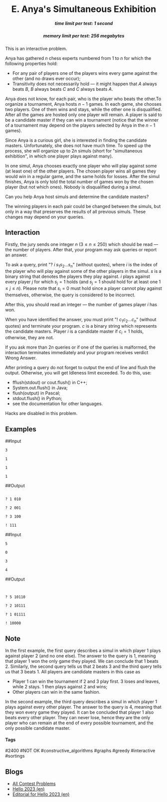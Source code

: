 <h1 style='text-align: center;'> E. Anya's Simultaneous Exhibition</h1>

<h5 style='text-align: center;'>time limit per test: 1 second</h5>
<h5 style='text-align: center;'>memory limit per test: 256 megabytes</h5>

This is an interactive problem.

Anya has gathered $n$ chess experts numbered from $1$ to $n$ for which the following properties hold:

* For any pair of players one of the players wins every game against the other (and no draws ever occur);
* Transitivity does not necessarily hold — it might happen that $A$ always beats $B$, $B$ always beats $C$ and $C$ always beats $A$.

 Anya does not know, for each pair, who is the player who beats the other.To organize a tournament, Anya hosts $n-1$ games. In each game, she chooses two players. One of them wins and stays, while the other one is disqualified. After all the games are hosted only one player will remain. A player is said to be a candidate master if they can win a tournament (notice that the winner of a tournament may depend on the players selected by Anya in the $n-1$ games).

Since Anya is a curious girl, she is interested in finding the candidate masters. Unfortunately, she does not have much time. To speed up the process, she will organize up to $2n$ simuls (short for "simultaneous exhibition", in which one player plays against many).

In one simul, Anya chooses exactly one player who will play against some (at least one) of the other players. The chosen player wins all games they would win in a regular game, and the same holds for losses. After the simul finishes, Anya is only told the total number of games won by the chosen player (but not which ones). Nobody is disqualified during a simul.

Can you help Anya host simuls and determine the candidate masters?

The winning players in each pair could be changed between the simuls, but only in a way that preserves the results of all previous simuls. These changes may depend on your queries.

## Interaction

Firstly, the jury sends one integer $n$ ($3 \leq n \leq 250$) which should be read — the number of players. After that, your program may ask queries or report an answer.

To ask a query, print "? $i \; s_1 s_2 \ldots s_n$" (without quotes), where $i$ is the index of the player who will play against some of the other players in the simul. $s$ is a binary string that denotes the players they play against. $i$ plays against every player $j$ for which $s_j = 1$ holds (and $s_j = 1$ should hold for at least one $1 \leq j \leq n$). Please note that $s_i = 0$ must hold since a player cannot play against themselves, otherwise, the query is considered to be incorrect.

After this, you should read an integer — the number of games player $i$ has won.

When you have identified the answer, you must print "! $c_1 c_2 \ldots c_n$" (without quotes) and terminate your program. $c$ is a binary string which represents the candidate masters. Player $i$ is a candidate master if $c_i=1$ holds, otherwise, they are not.

If you ask more than $2n$ queries or if one of the queries is malformed, the interaction terminates immediately and your program receives verdict Wrong Answer.

After printing a query do not forget to output the end of line and flush the output. Otherwise, you will get Idleness limit exceeded. To do this, use: 

* fflush(stdout) or cout.flush() in C++;
* System.out.flush() in Java;
* flush(output) in Pascal;
* stdout.flush() in Python;
* see the documentation for other languages.

Hacks are disabled in this problem.

## Examples

##Input
```text
3

1

1

1
```
##Output
```text

? 1 010

? 2 001

? 3 100

! 111
```
##Input
```text
5

0

3

4
```
##Output
```text


? 5 10110

? 2 10111

? 1 01111

! 10000
```
## Note

In the first example, the first query describes a simul in which player $1$ plays against player $2$ (and no one else). The answer to the query is $1$, meaning that player $1$ won the only game they played. We can conclude that $1$ beats $2$. Similarly, the second query tells us that $2$ beats $3$ and the third query tells us that $3$ beats $1$. All players are candidate masters in this case as

* Player $1$ can win the tournament if $2$ and $3$ play first. $3$ loses and leaves, while $2$ stays. $1$ then plays against $2$ and wins;
* Other players can win in the same fashion.

In the second example, the third query describes a simul in which player $1$ plays against every other player. The answer to the query is $4$, meaning that they won every game they played. It can be concluded that player $1$ also beats every other player. They can never lose, hence they are the only player who can remain at the end of every possible tournament, and the only possible candidate master. 



#### Tags 

#2400 #NOT OK #constructive_algorithms #graphs #greedy #interactive #sortings 

## Blogs
- [All Contest Problems](../Hello_2023.md)
- [Hello 2023 (en)](../blogs/Hello_2023_(en).md)
- [Editorial for Hello 2023 (en)](../blogs/Editorial_for_Hello_2023_(en).md)
